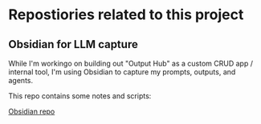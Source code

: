 # Repostiories related to this project

## Obsidian for LLM capture

While I'm workingo on building out "Output Hub" as a custom CRUD app / internal tool, I'm using Obsidian to capture my prompts, outputs, and agents.

This repo contains some notes and scripts:

[Obsidian repo](https://github.com/danielrosehill/Obisidian-For-LLM-Capture)